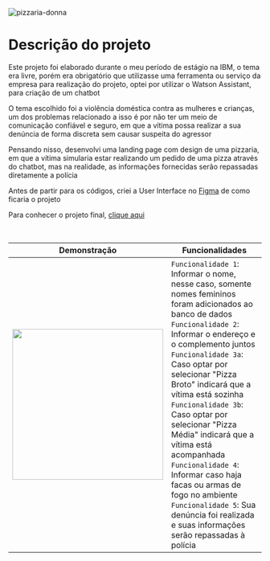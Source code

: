 ![pizzaria-donna](https://user-images.githubusercontent.com/81364355/184715037-4eef2f1e-2182-40fa-a793-0eb4b2774c66.jpg)

# Descrição do projeto

Este projeto foi elaborado durante o meu período de estágio na IBM, o tema era livre, porém era obrigatório que utilizasse uma ferramenta ou serviço da empresa para realização do projeto, optei por utilizar o Watson Assistant, para criação de um chatbot

O tema escolhido foi a violência doméstica contra as mulheres e crianças, um dos problemas relacionado a isso é por não ter um meio de comunicação confiável e seguro, em que a vítima possa realizar a sua denúncia de forma discreta sem causar suspeita do agressor

Pensando nisso, desenvolvi uma landing page com design de uma pizzaria, em que a vítima simularia estar realizando um pedido de uma pizza através do chatbot, mas na realidade, as informações fornecidas serão repassadas diretamente a polícia

Antes de partir para os códigos, criei a User Interface no [Figma](https://www.figma.com/file/fbNJRA0NLWhIjFrOt9LkI6/Pizzaria-Donna?node-id=0%3A1) de como ficaria o projeto

Para conhecer o projeto final, [clique aqui](https://wilsonsdr.github.io/pizzaria-donna/)

<br>

| Demonstração  |  Funcionalidades  |
| ------------------- | ------------------- |
|  <img src="https://user-images.githubusercontent.com/81364355/184733110-058516f8-5cb8-4837-b89e-9b1f9728e5b7.gif" width=300> |  `Funcionalidade 1`: Informar o nome, nesse caso, somente nomes femininos foram adicionados ao banco de dados <br> `Funcionalidade 2`: Informar o endereço e o complemento juntos <br> `Funcionalidade 3a`: Caso optar por selecionar "Pizza Broto" indicará que a vítima está sozinha <br> `Funcionalidade 3b`: Caso optar por selecionar "Pizza Média" indicará que a vítima está acompanhada <br> `Funcionalidade 4`: Informar caso haja facas ou armas de fogo no ambiente <br>  `Funcionalidade 5`: Sua denúncia foi realizada e suas informações serão repassadas à polícia |
